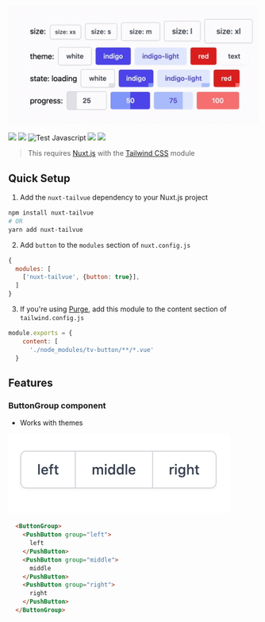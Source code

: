 <p align="center">
  <img src="media/buttons.gif" width="600" />
</p>

[![](https://img.shields.io/npm/v/tv-button.svg?logo=npm&style=flat-square)](https://www.npmjs.com/package/tv-button)
[![](https://img.shields.io/badge/nuxt.js-module-04C690.svg?style=flat-square)](https://nuxtjs.org)
![Test Javascript](https://github.com/acidjazz/tv-button/workflows/Test%20Javascript/badge.svg)
[![](https://img.shields.io/npm/dt/tv-button.svg?style=flat-square)](https://www.npmjs.com/package/tv-button)
[![](https://img.shields.io/github/license/acidjazz/tv-button?style=flat-square)](https://www.npmjs.com/package-tv-button)
<!-- [![](https://img.shields.io/badge/chat-on%20discord-7289DA.svg?logo=discord&style=flat-square)](https://discord.gg/enn4S6) -->

> This requires [Nuxt.js](https://nuxtjs.org) with the [Tailwind CSS](https://tailwindcss.nuxtjs.org) module

## Quick Setup
1. Add the `nuxt-tailvue` dependency to your Nuxt.js project
```bash
npm install nuxt-tailvue
# OR
yarn add nuxt-tailvue
```

2. Add `button` to the `modules` section of `nuxt.config.js`
```js
{
  modules: [
    ['nuxt-tailvue', {button: true}],
  ]
}
```

3. If you're using [Purge](https://tailwindcss.com/docs/controlling-file-size), add this module to the content section of `tailwind.config.js`

```js
module.exports = {
    content: [
      './node_modules/tv-button/**/*.vue'
  }
```


## Features

### ButtonGroup component
 - Works with themes

![](media/group1.png?raw=true)

```html
  <ButtonGroup>
    <PushButton group="left">
      left
    </PushButton>
    <PushButton group="middle">
      middle
    </PushButton>
    <PushButton group="right">
      right
    </PushButton>
  </ButtonGroup>
```
